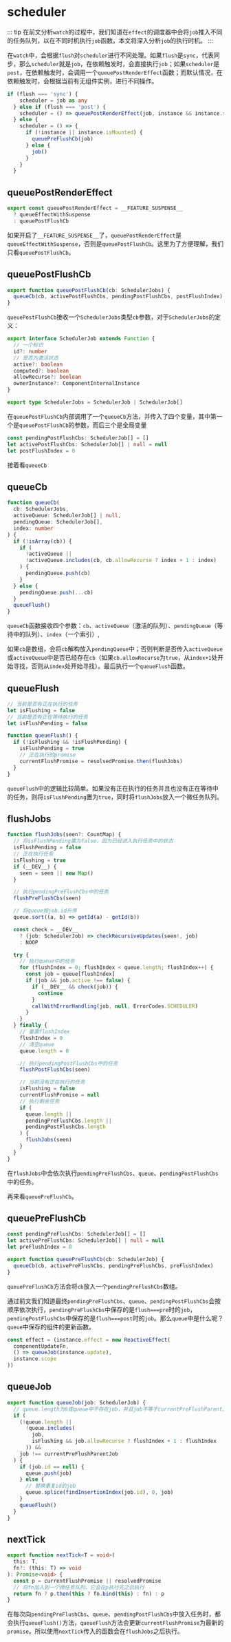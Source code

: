 # scheduler

::: tip
在前文分析`watch`的过程中，我们知道在`effect`的调度器中会将`job`推入不同的任务队列，以在不同时机执行`job`函数。本文将深入分析`job`的执行时机。
:::

在`watch`中，会根据`flush`对`scheduler`进行不同处理。如果`flush`是`sync`，代表同步，那么`scheduler`就是`job`，在依赖触发时，会直接执行`job`；如果`scheduler`是`post`，在依赖触发时，会调用一个`queuePostRenderEffect`函数；而默认情况，在依赖触发时，会根据当前有无组件实例，进行不同操作。
```ts
if (flush === 'sync') {
    scheduler = job as any
  } else if (flush === 'post') {
    scheduler = () => queuePostRenderEffect(job, instance && instance.suspense)
  } else {
    scheduler = () => {
      if (!instance || instance.isMounted) {
        queuePreFlushCb(job)
      } else {
        job()
      }
    }
  }
```

## queuePostRenderEffect

```ts
export const queuePostRenderEffect = __FEATURE_SUSPENSE__
  ? queueEffectWithSuspense
  : queuePostFlushCb
```

如果开启了`__FEATURE_SUSPENSE__`了，`queuePostRenderEffect`是`queueEffectWithSuspense`，否则是`queuePostFlushCb`。这里为了方便理解，我们只看`queuePostFlushCb`。

## queuePostFlushCb
```ts
export function queuePostFlushCb(cb: SchedulerJobs) {
  queueCb(cb, activePostFlushCbs, pendingPostFlushCbs, postFlushIndex)
}
```

`queuePostFlushCb`接收一个`SchedulerJobs`类型`cb`参数，对于`SchedulerJobs`的定义：
```ts
export interface SchedulerJob extends Function {
  // 一个标识
  id?: number
  // 是否为激活状态
  active?: boolean
  computed?: boolean
  allowRecurse?: boolean
  ownerInstance?: ComponentInternalInstance
}

export type SchedulerJobs = SchedulerJob | SchedulerJob[]
```

在`queuePostFlushCb`内部调用了一个`queueCb`方法，并传入了四个变量，其中第一个是`queuePostFlushCb`的参数，而后三个是全局变量
```ts
const pendingPostFlushCbs: SchedulerJob[] = []
let activePostFlushCbs: SchedulerJob[] | null = null
let postFlushIndex = 0
```

接着看`queueCb`

## queueCb
```ts
function queueCb(
  cb: SchedulerJobs,
  activeQueue: SchedulerJob[] | null,
  pendingQueue: SchedulerJob[],
  index: number
) {
  if (!isArray(cb)) {
    if (
      !activeQueue ||
      !activeQueue.includes(cb, cb.allowRecurse ? index + 1 : index)
    ) {
      pendingQueue.push(cb)
    }
  } else {
    pendingQueue.push(...cb)
  }
  queueFlush()
}
```

`queueCb`函数接收四个参数：`cb`、`activeQueue`（激活的队列）、`pendingQueue`（等待中的队列）、`index`（一个索引）,

如果`cb`是数组，会将`cb`解构放入`pendingQueue`中；否则判断是否传入`activeQueue`或`activeQueue`中是否已经存在`cb`（如果`cb.allowRecurse`为`true`，从`index+1`处开始寻找，否则从`index`处开始寻找）。最后执行一个`queueFlush`函数。

## queueFlush

```ts
// 当前是否有正在执行的任务
let isFlushing = false
// 当前是否有正在等待执行的任务
let isFlushPending = false

function queueFlush() {
  if (!isFlushing && !isFlushPending) {
    isFlushPending = true
    // 正在执行的promise
    currentFlushPromise = resolvedPromise.then(flushJobs)
  }
}
```

`queueFlush`中的逻辑比较简单。如果没有正在执行的任务并且也没有正在等待中的任务，则将`isFlushPending`置为`true`，同时将`flushJobs`放入一个微任务队列。


## flushJobs
```ts
function flushJobs(seen?: CountMap) {
  // 将isFlushPending置为false，因为已经进入执行任务中的状态
  isFlushPending = false
  // 正在执行任务
  isFlushing = true
  if (__DEV__) {
    seen = seen || new Map()
  }

  // 执行pendingPreFlushCbs中的任务
  flushPreFlushCbs(seen)

  // 将queue按job.id升序
  queue.sort((a, b) => getId(a) - getId(b))

  const check = __DEV__
    ? (job: SchedulerJob) => checkRecursiveUpdates(seen!, job)
    : NOOP

  try {
    // 执行queue中的任务
    for (flushIndex = 0; flushIndex < queue.length; flushIndex++) {
      const job = queue[flushIndex]
      if (job && job.active !== false) {
        if (__DEV__ && check(job)) {
          continue
        }
        callWithErrorHandling(job, null, ErrorCodes.SCHEDULER)
      }
    }
  } finally {
    // 重置flushIndex
    flushIndex = 0
    // 清空queue
    queue.length = 0

    // 执行pendingPostFlushCbs中的任务
    flushPostFlushCbs(seen)

    // 当前没有正在执行的任务
    isFlushing = false
    currentFlushPromise = null
    // 执行剩余任务
    if (
      queue.length ||
      pendingPreFlushCbs.length ||
      pendingPostFlushCbs.length
    ) {
      flushJobs(seen)
    }
  }
}
```

在`flushJobs`中会依次执行`pendingPreFlushCbs`、`queue`、`pendingPostFlushCbs`中的任务。

再来看`queuePreFlushCb`。

## queuePreFlushCb
```ts
const pendingPreFlushCbs: SchedulerJob[] = []
let activePreFlushCbs: SchedulerJob[] | null = null
let preFlushIndex = 0

export function queuePreFlushCb(cb: SchedulerJob) {
  queueCb(cb, activePreFlushCbs, pendingPreFlushCbs, preFlushIndex)
}
```

`queuePreFlushCb`方法会将`cb`放入一个`pendingPreFlushCbs`数组。

通过前文我们知道最终`pendingPreFlushCbs`、`queue`、`pendingPostFlushCbs`会按顺序依次执行，`pendingPreFlushCbs`中保存的是`flush===pre`时的`job`，`pendingPostFlushCbs`中保存的是`flush===post`时的`job`。那么`queue`中是什么呢？`queue`中保存的组件的更新函数。

```ts
const effect = (instance.effect = new ReactiveEffect(
  componentUpdateFn,
  () => queueJob(instance.update),
  instance.scope
))
```

## queueJob
```ts
export function queueJob(job: SchedulerJob) {
  // queue.length为0或queue中不存在job，并且job不等于currentPreFlushParentJob
  if (
    (!queue.length ||
      !queue.includes(
        job,
        isFlushing && job.allowRecurse ? flushIndex + 1 : flushIndex
      )) &&
    job !== currentPreFlushParentJob
  ) {
    if (job.id == null) {
      queue.push(job)
    } else {
      // 替换重复id的job
      queue.splice(findInsertionIndex(job.id), 0, job)
    }
    queueFlush()
  }
}
```

## nextTick
```ts
export function nextTick<T = void>(
  this: T,
  fn?: (this: T) => void
): Promise<void> {
  const p = currentFlushPromise || resolvedPromise
  // 将fn加入到一个微任务队列，它会在p执行完之后执行
  return fn ? p.then(this ? fn.bind(this) : fn) : p
}
```

在每次向`pendingPreFlushCbs`、`queue`、`pendingPostFlushCbs`中放入任务时，都会执行`queueFlush()`方法，`queueFlush`方法会更新`currentFlushPromise`为最新的`promise`。所以使用`nextTick`传入的函数会在`flushJobs`之后执行。
